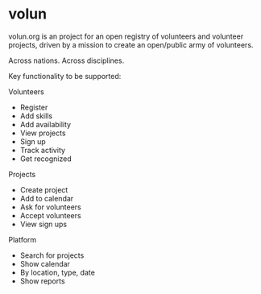 # volun

volun.org is an project for an open registry of volunteers and volunteer projects, driven by a mission to create an open/public army of volunteers.

Across nations.
Across disciplines.

Key functionality to be supported:

Volunteers
- Register
- Add skills
- Add availability
- View projects
- Sign up
- Track activity
- Get recognized

Projects
- Create project
- Add to calendar
- Ask for volunteers
- Accept volunteers
- View sign ups

Platform
- Search for projects
- Show calendar 
- By location, type, date
- Show reports
